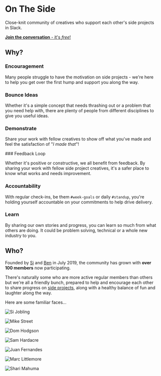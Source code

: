 # On The Side 

Close-knit community of creatives who support each other's side projects in Slack.

[**Join the conversation** - it's *free*!](https://join.slack.com/t/onthesideworkspace/shared_invite/enQtNzA0MTcyOTk4MzA2LWEzNjcxODIzM2I3ZjA0MWQ2YTI4YzcxZGMxNTkwNGI5ZGRkYWZmYWVmOTdmOTc3NmIyZjRmN2RmMjk1NTZlZGQ)

## Why?

### Encouragement  

Many people struggle to have the motivation on side projects - we're here to help you get over the first hump and support you along the way.

### Bounce Ideas

Whether it's a simple concept that needs thrashing out or a problem that you need help with, there are plenty of people from different disciplines to give you useful ideas.

### Demonstrate

Share your work with fellow creatives to show off what you've made and feel the satisfaction of "_I made that_"!

### Feedback Loop

Whether it's positive or constructive, we all benefit from feedback. By sharing your work with fellow side project creatives, it's a safer place to know what works and needs improvement.

### Accountability

With regular check-ins, be them `#week-goals` or daily `#standup`, you're holding yourself accountable on your commitments to help drive delivery.

### Learn

By sharing our own stories and progress, you can learn so much from what others are doing. It could be problem solving, technical or a whole new industry to you.

## Who?

Founded by [Si](https://sijobling.com/) and [Ben](https://twitter.com/brussels) in July 2019, the community has grown with **over 100 members** now participating.

There's naturally some who are more active regular members than others but we're all a friendly bunch, prepared to help and encourage each other to share progress on [side projects](Projects), along with a healthy balance of fun and laughter along the way.

Here are some familiar faces…

![Si Jobling](https://ca.slack-edge.com/TKTLNP30D-UKG87FPRQ-1ae22eba176d-512)

![Mike Street](https://ca.slack-edge.com/TKTLNP30D-U010WQXFR2P-gb4ee0784664-512)

![Dom Hodgson](https://ca.slack-edge.com/TKTLNP30D-UM41J7L5D-gf9b9d2edf4d-512)

![Sam Hardacre](https://ca.slack-edge.com/TKTLNP30D-ULB6A9CP7-gf372b3f6c7c-512)

![Juan Fernandes](https://ca.slack-edge.com/TKTLNP30D-UTE7UDCSH-ga1780be9a2c-512)

![Marc Littlemore](https://ca.slack-edge.com/TKTLNP30D-UQ5TDNEFM-g4b0d41741f2-512)

![Shari Mahuma](https://ca.slack-edge.com/TKTLNP30D-U01477QERC6-69fb66faf05a-512)